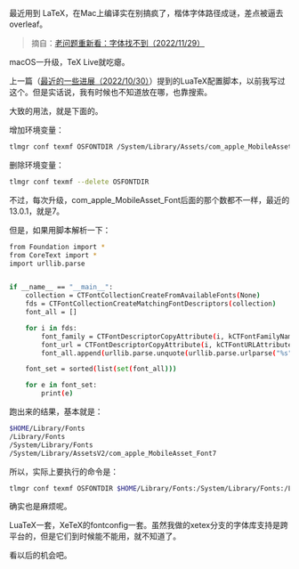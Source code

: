 
最近用到 LaTeX，在Mac上编译实在别搞疯了，楷体字体路径成谜，差点被逼去overleaf。

<!--more-->

> 摘自：[老问题重新看：字体找不到（2022/11/29）](https://mp.weixin.qq.com/s/3Jz8jZPE3wWPO6jtadtcnA)

macOS一升级，TeX Live就吃瘪。

上一篇（[最近的一些进展（2022/10/30）](https://mp.weixin.qq.com/s/UZKpQSdazaqiBKbI79yCLQ)）提到的LuaTeX配置脚本，以前我写过这个。但是实话说，我有时候也不知道放在哪，也靠搜索。

大致的用法，就是下面的。

增加环境变量：
```bash 
tlmgr conf texmf OSFONTDIR /System/Library/Assets/com_apple_MobileAsset_Font4/
```
删除环境变量：
```bash
tlmgr conf texmf --delete OSFONTDIR
```

不过，每次升级，com_apple_MobileAsset_Font后面的那个数都不一样，最近的13.0.1，就是7。

但是，如果用脚本解析一下：

```bash
from Foundation import *
from CoreText import *
import urllib.parse


if __name__ == "__main__":
    collection = CTFontCollectionCreateFromAvailableFonts(None)
    fds = CTFontCollectionCreateMatchingFontDescriptors(collection)
    font_all = []

    for i in fds:
        font_family = CTFontDescriptorCopyAttribute(i, kCTFontFamilyNameAttribute)
        font_url = CTFontDescriptorCopyAttribute(i, kCTFontURLAttribute)
        font_all.append(urllib.parse.unquote(urllib.parse.urlparse("%s" % font_url)[2]))

    font_set = sorted(list(set(font_all)))

    for e in font_set:
        print(e)
```
跑出来的结果，基本就是：
```bash
$HOME/Library/Fonts
/Library/Fonts
/System/Library/Fonts
/System/Library/AssetsV2/com_apple_MobileAsset_Font7
```
所以，实际上要执行的命令是：
```bash
tlmgr conf texmf OSFONTDIR $HOME/Library/Fonts:/System/Library/Fonts:/Library/Fonts:/System/Library/AssetsV2/com_apple_MobileAsset_Font7
```
确实也是麻烦呢。

LuaTeX一套，XeTeX的fontconfig一套。虽然我做的xetex分支的字体库支持是跨平台的，但是它们到时候能不能用，就不知道了。

看以后的机会吧。


